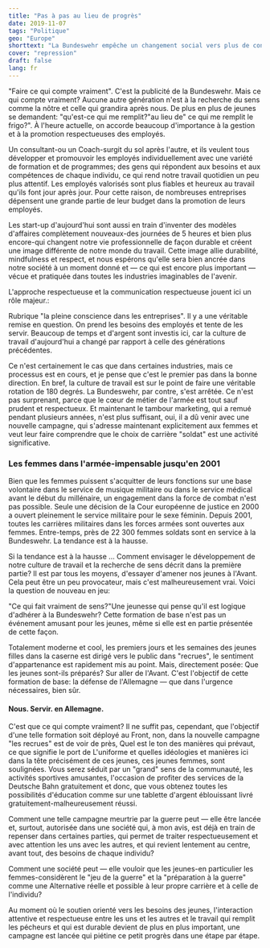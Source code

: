 ```yaml
---
title: "Pas à pas au lieu de progrès"
date: 2019-11-07
tags: "Politique"
geo: "Europe"
shorttext: "La Bundeswehr empêche un changement social vers plus de conscience et de respect."
cover: "repression"
draft: false
lang: fr
---
```


"Faire ce qui compte vraiment". C'est la publicité de la Bundeswehr. Mais ce qui compte vraiment? Aucune autre génération n'est à la recherche du sens comme la nôtre et celle qui grandira après nous. De plus en plus de jeunes se demandent: "qu'est-ce qui me remplit?"au lieu de" ce qui me remplit le frigo?". À l'heure actuelle, on accorde beaucoup d'importance à la gestion et à la promotion respectueuses des employés.

Un consultant-ou un Coach-surgit du sol après l'autre, et ils veulent tous développer et promouvoir les employés individuellement avec une variété de formation et de programmes; des gens qui répondent aux besoins et aux compétences de chaque individu, ce qui rend notre travail quotidien un peu plus attentif. Les employés valorisés sont plus fiables et heureux au travail qu'ils font jour après jour. Pour cette raison, de nombreuses entreprises dépensent une grande partie de leur budget dans la promotion de leurs employés.

Les start-up d'aujourd'hui sont aussi en train d'inventer des modèles d'affaires complètement nouveaux-des journées de 5 heures et bien plus encore-qui changent notre vie professionnelle de façon durable et créent une image différente de notre monde du travail. Cette image allie durabilité, mindfulness et respect, et nous espérons qu'elle sera bien ancrée dans notre société à un moment donné et — ce qui est encore plus important — vécue et pratiquée dans toutes les industries imaginables de l'avenir.

L'approche respectueuse et la communication respectueuse jouent ici un rôle majeur.:

Rubrique "la pleine conscience dans les entreprises". Il y a une véritable remise en question. On prend les besoins des employés et tente de les servir. Beaucoup de temps et d'argent sont investis ici, car la culture de travail d'aujourd'hui a changé par rapport à celle des générations précédentes.

Ce n'est certainement le cas que dans certaines industries, mais ce processus est en cours, et je pense que c'est le premier pas dans la bonne direction. En bref, la culture de travail est sur le point de faire une véritable rotation de 180 degrés. La Bundeswehr, par contre, s'est arrêtée. Ce n'est pas surprenant, parce que le cœur de métier de l'armée est tout sauf prudent et respectueux. Et maintenant le tambour marketing, qui a remué pendant plusieurs années, n'est plus suffisant, oui, il a dû venir avec une nouvelle campagne, qui s'adresse maintenant explicitement aux femmes et veut leur faire comprendre que le choix de carrière "soldat" est une activité significative.

### Les femmes dans l'armée-impensable jusqu'en 2001

Bien que les femmes puissent s'acquitter de leurs fonctions sur une base volontaire dans le service de musique militaire ou dans le service médical avant le début du millénaire, un engagement dans la force de combat n'est pas possible. Seule une décision de la Cour européenne de justice en 2000 a ouvert pleinement le service militaire pour le sexe féminin. Depuis 2001, toutes les carrières militaires dans les forces armées sont ouvertes aux femmes. Entre-temps, près de 22 300 femmes soldats sont en service à la Bundeswehr. La tendance est à la hausse.

Si la tendance est à la hausse ... Comment envisager le développement de notre culture de travail et la recherche de sens décrit dans la première partie? Il est par tous les moyens, d'essayer d'amener nos jeunes à l'Avant. Cela peut être un peu provocateur, mais c'est malheureusement vrai. Voici la question de nouveau en jeu:

"Ce qui fait vraiment de sens?"Une jeunesse qui pense qu'il est logique d'adhérer à la Bundeswehr? Cette formation de base n'est pas un événement amusant pour les jeunes, même si elle est en partie présentée de cette façon.

Totalement moderne et cool, les premiers jours et les semaines des jeunes filles dans la caserne est dirigé vers le public dans "recrues", le sentiment d'appartenance est rapidement mis au point. Mais, directement posée: Que les jeunes sont-ils préparés? Sur aller de l'Avant. C'est l'objectif de cette formation de base: la défense de l'Allemagne — que dans l'urgence nécessaires, bien sûr.

#### Nous. Servir. en Allemagne.

C'est que ce qui compte vraiment? Il ne suffit pas, cependant, que l'objectif d'une telle formation soit déployé au Front, non, dans la nouvelle campagne "les recrues" est de voir de près, Quel est le ton des manières qui prévaut, ce que signifie le port de L'uniforme et quelles idéologies et manières ici dans la tête précisément de ces jeunes, ces jeunes femmes, sont soulignées. Vous serez séduit par un "grand" sens de la communauté, les activités sportives amusantes, l'occasion de profiter des services de la Deutsche Bahn gratuitement et donc, que vous obtenez toutes les possibilités d'éducation comme sur une tablette d'argent éblouissant livré gratuitement-malheureusement réussi.

Comment une telle campagne meurtrie par la guerre peut — elle être lancée et, surtout, autorisée dans une société qui, à mon avis, est déjà en train de repenser dans certaines parties, qui permet de traiter respectueusement et avec attention les uns avec les autres, et qui revient lentement au centre, avant tout, des besoins de chaque individu?

Comment une société peut — elle vouloir que les jeunes-en particulier les femmes-considèrent le "jeu de la guerre" et la "préparation à la guerre" comme une Alternative réelle et possible à leur propre carrière et à celle de l'individu?

Au moment où le soutien orienté vers les besoins des jeunes, l'interaction attentive et respectueuse entre les uns et les autres et le travail qui remplit les pécheurs et qui est durable devient de plus en plus important, une campagne est lancée qui piétine ce petit progrès dans une étape par étape.
